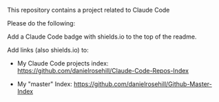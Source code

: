 This repository contains a project related to Claude Code

Please do the following:

Add  a Claude Code badge with shields.io to the top of the readme.

Add links (also shields.io) to:

- My Claude Code projects index:
https://github.com/danielrosehill/Claude-Code-Repos-Index

- My "master" Index:
https://github.com/danielrosehill/Github-Master-Index